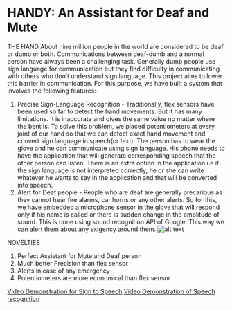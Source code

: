 # HANDY: An Assistant for Deaf and Mute

THE HAND
About nine million people in the world are considered to be deaf or dumb or both. Communications between deaf-dumb and a normal 
person have always been a challenging task. Generally dumb people use sign language for communication but they find difficulty in 
communicating with others who don’t understand sign language. This project aims to lower this barrier in communication. For this 
purpose, we have built a system that involves the following features:-
1. Precise Sign-Language Recognition - Traditionally, flex sensors have been used so far to detect the hand movements. But it has 
many limitations. It is inaccurate and gives the same value no matter where the bent is. To solve this problem, we placed 
potentiometers at every joint of our hand so that we can detect exact hand movement and convert sign language in speech(or text). 
The person has to wear the glove and he can communicate using sign language. His phone needs to have the application that will 
generate corresponding speech that the other person can listen. There is an extra option in the application i.e if the sign 
language is not interpreted correctly, he or she can write whatever he wants to say in the application and that will be converted 
into speech.
2. Alert for Deaf people - People who are deaf are generally precarious as they cannot hear fire alarms, car horns or any other 
alerts. So for this, we have embedded a microphone sensor in the glove that will respond only if  his name is called or there is 
sudden change in the amplitude of sound. This is done using sound recognition API of Google. This way we can alert them about any 
exigency around them. 
![alt text](https://github.com/sona-19/whack/blob/master/THE%20HAND/Hand.jpg)

NOVELTIES

1. Perfect Assistant for Mute and Deaf person
2. Much better Precision than flex sensor
3. Alerts in case of any emergency
4. Potentiometers are more economical than flex sensor

[Video Demonstration for Sign to Speech](https://www.youtube.com/watch?v=2-FpMcipJoo)
[Video Demonstration of Speech recognition](https://youtu.be/WRpJcTrspI8)
